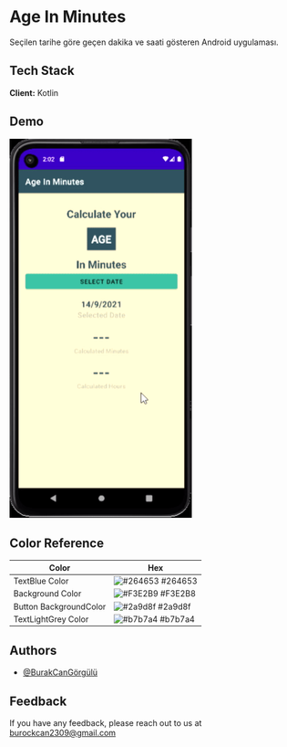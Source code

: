 
# Age In Minutes

Seçilen tarihe göre geçen dakika ve saati gösteren Android uygulaması.


## Tech Stack

**Client:** Kotlin




## Demo

![](https://github.com/BcanGRG/Age_In_Minutes/blob/main/app/src/androidTest/java/assets/ageinminutes.gif)

## Color Reference

| Color                  | Hex                                                                |
| -----------------      | ------------------------------------------------------------------ |
| TextBlue Color         | ![#264653](https://via.placeholder.com/10/264653?text=+) #264653 |
| Background Color       | ![#F3E2B9](https://via.placeholder.com/10/F3E2B8?text=+) #F3E2B8 |
| Button BackgroundColor | ![#2a9d8f](https://via.placeholder.com/10/2a9d8f?text=+) #2a9d8f |
| TextLightGrey Color    | ![#b7b7a4](https://via.placeholder.com/10/b7b7a4?text=+) #b7b7a4 |


## Authors

- [@BurakCanGörgülü](https://github.com/BcanGRG)


## Feedback

If you have any feedback, please reach out to us at burockcan2309@gmail.com

